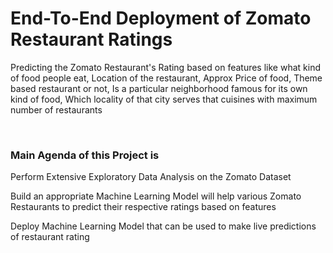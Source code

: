 #  End-To-End Deployment of Zomato Restaurant Ratings


Predicting the Zomato Restaurant's Rating based on features like what kind of food people eat, Location of the restaurant, Approx Price of food, Theme based restaurant or not, Is a particular neighborhood famous for its own kind of food, Which locality of that city serves that cuisines with maximum number of restaurants


<br>

### Main Agenda of this Project is 

Perform Extensive Exploratory Data Analysis on the Zomato Dataset

Build an appropriate Machine Learning Model will help various Zomato Restaurants to predict their respective ratings based on features

Deploy Machine Learning Model that can be used to make live predictions of restaurant rating
